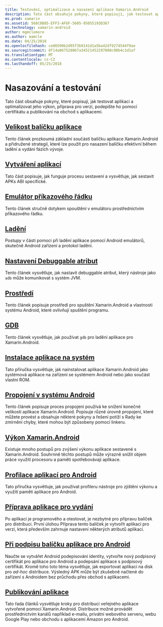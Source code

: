 ```yaml
---
title: Testování, optimalizace a nasazení aplikace Xamarin.Android
description: Tato část obsahuje pokyny, které popisují, jak testovat aplikaci a optimalizovat jeho výkon, příprava pro verzi, podepište ho pomocí certifikátu a publikování na obchod s aplikacemi
ms.prod: xamarin
ms.assetid: 568C0B85-EFF3-AF6F-5605-95055193D367
ms.technology: xamarin-android
author: mgmclemore
ms.author: mamcle
ms.date: 04/25/2018
ms.openlocfilehash: ce86590b2d05f3b9141d1a5ba42df9274544f9ae
ms.sourcegitcommit: 8f14a067528067a34521452297080c98b4c1d1af
ms.translationtype: MT
ms.contentlocale: cs-CZ
ms.lasthandoff: 05/25/2018
---
```

# <a name="deployment-and-testing"></a>Nasazování a testování

Tato část obsahuje pokyny, které popisují, jak testovat aplikaci a optimalizovat jeho výkon, příprava pro verzi, podepište ho pomocí certifikátu a publikování na obchod s aplikacemi.


##  <a name="application-package-sizesapp-package-sizemd"></a>[Velikost balíčku aplikace](app-package-size.md)

Tento článek prozkoumá základní součástí balíčku aplikace Xamarin.Android a přidružené strategií, které lze použít pro nasazení balíčku efektivní během ladění a vydání fázích vývoje.

##  <a name="building-appsbuilding-appsindexmd"></a>[Vytváření aplikací](building-apps/index.md)

Tato část popisuje, jak funguje procesu sestavení a vysvětluje, jak sestavit APKs ABI specifické.

##  <a name="command-line-emulatorcommand-line-emulatormd"></a>[Emulátor příkazového řádku](command-line-emulator.md)

Tento článek stručně dotykem spouštění v emulátoru prostřednictvím příkazového řádku.

## <a name="debuggingandroiddeploy-testdebuggingindexmd"></a>[Ladění](~/android/deploy-test/debugging/index.md)

Postupy v části pomoci při ladění aplikace pomocí Android emulátorů, skutečně Android zařízení a protokol ladění.

##  <a name="setting-the-debuggable-attributeandroiddeploy-testdebuggable-attributemd"></a>[Nastavení Debuggable atribut](~/android/deploy-test/debuggable-attribute.md)

Tento článek vysvětluje, jak nastavit debuggable atribut, který nástroje jako `adb` může komunikovat s systém JVM.

##  <a name="environmentenvironmentmd"></a>[Prostředí](environment.md)

Tento článek popisuje prostředí pro spuštění Xamarin.Android a vlastnosti systému Android, které ovlivňují spuštění programu.

##  <a name="gdbgdbmd"></a>[GDB](gdb.md)

Tento článek vysvětluje, jak používat `gdb` pro ladění aplikace pro Xamarin.Android.

##  <a name="installing-a-system-appinstall-system-appmd"></a>[Instalace aplikace na systém](install-system-app.md)

Tato příručka vysvětluje, jak nainstalovat aplikace Xamarin.Android jako systémová aplikace na zařízení se systémem Android nebo jako součást vlastní ROM.

##  <a name="linking-on-androidlinkermd"></a>[Propojení v systému Android](linker.md)

Tento článek popisuje proces propojení používá ke snížení konečné velikosti aplikace Xamarin.Android. Popisuje různé úrovně propojení, které můžete provést a obsahuje některé pokyny a řešení potíží s Rady ke zmírnění chyby, které mohou být způsobeny pomocí linkeru.

## <a name="xamarinandroid-performanceandroiddeploy-testperformancemd"></a>[Výkon Xamarin.Android](~/android/deploy-test/performance.md)

Existuje mnoho postupů pro zvýšení výkonu aplikace sestavené s Xamarin.Android. Souhrnně těchto postupů může výrazně snížit objem práce využití procesoru a paměti spotřebovávají aplikace.

## <a name="profiling-android-appsandroiddeploy-testprofilingmd"></a>[Profilace aplikací pro Android](~/android/deploy-test/profiling.md)

Tato příručka vysvětluje, jak používat profileru nástroje pro zjištění výkonu a využití paměti aplikace pro Android.


## <a name="preparing-an-application-for-releaseandroiddeploy-testrelease-prepindexmd"></a>[Příprava aplikace pro vydání](~/android/deploy-test/release-prep/index.md)

Po aplikaci je programového a otestovat, je nezbytné pro přípravu balíček pro distribuci. První úlohou Příprava tento balíček je vytvořit aplikaci pro verzi, která především zahrnuje nastavení některých atributů aplikací.

## <a name="signing-the-android-application-packageandroiddeploy-testsigningindexmd"></a>[Při podpisu balíčku aplikace pro Android](~/android/deploy-test/signing/index.md)

Naučte se vytvářet Android podepisování identity, vytvořte nový podpisový certifikát pro aplikace pro Android a podepsání aplikace s podpisový certifikát. Kromě toho toto téma vysvětluje, jak exportovat aplikaci na disk pro *ad-hoc* distribuce. Výsledný APK může být zkušebně načtené do zařízení s Androidem bez průchodu přes obchod s aplikacemi.

## <a name="publishing-an-applicationandroiddeploy-testpublishingindexmd"></a>[Publikování aplikace](~/android/deploy-test/publishing/index.md)

Tato řada článků vysvětluje kroky pro distribuci veřejného aplikace vytvořené pomocí Xamarin.Android. Distribuce možné provádět prostřednictvím kanálů například e-mailu, privátní webového serveru, webu Google Play nebo obchodu s aplikacemi Amazon pro Android.
